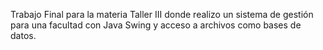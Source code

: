Trabajo Final para la materia Taller III donde realizo un sistema de gestión para una facultad con Java Swing y acceso a archivos como bases de datos. 
